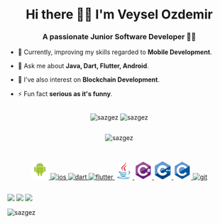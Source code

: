 <h1 align="center">Hi there ✌🏽 I'm Veysel Ozdemir</h1>
<h3 align="center">A passionate Junior Software Developer ✊🏽</h3>

- 🌱 Currently, improving my skills regarded to **Mobile Development**.

- 💬 Ask me about **Java, Dart, Flutter, Android**.

- 👀 I've also interest on **Blockchain Development**.

- ⚡ Fun fact **serious as it's funny**.

##
<div align="center">
  <a><img src="https://github-readme-stats.vercel.app/api?username=sazgez&show_icons=true&theme=algolia&locale=en&count_private=true" alt="sazgez" /></a>
  <a><img src="https://github-readme-streak-stats.herokuapp.com/?user=sazgez&theme=algolia" alt="sazgez" /></a>
</div>

##
<div>
  <p align="center"><img src="https://github-readme-stats.vercel.app/api/top-langs?username=sazgez&show_icons=true&locale=en&theme=algolia&layout=donut&exclude_repo=Minote,MiTracker&langs_count=10" alt="sazgez" /></p>
</div>

<div style="display: inline_block"><br>  
<p align="center"> 
  <a href="https://developer.android.com" target="_blank" rel="noreferrer"> <img src="https://raw.githubusercontent.com/devicons/devicon/master/icons/android/android-original-wordmark.svg" alt="android" width="40" height="40"/> </a>
  <a href="https://developer.apple.com" target="_blank" rel="noreferrer"> <img src="https://user-images.githubusercontent.com/68303716/177215082-249f4005-401b-46ba-bb56-edf9b1c9bc2d.svg" alt="ios" width="40" height="40"/> </a>
  <a href="https://dart.dev" target="_blank" rel="noreferrer"> <img src="https://www.vectorlogo.zone/logos/dartlang/dartlang-icon.svg" alt="dart" width="40" height="40"/> </a> 
  <a href="https://flutter.dev" target="_blank" rel="noreferrer"> <img src="https://www.vectorlogo.zone/logos/flutterio/flutterio-icon.svg" alt="flutter" width="40" height="40"/> </a>
  <a href="https://www.java.com" target="_blank" rel="noreferrer"> <img src="https://raw.githubusercontent.com/devicons/devicon/master/icons/java/java-original.svg" alt="java" width="40" height="40"/> </a>
  <a href="https://www.w3schools.com/cs/" target="_blank" rel="noreferrer"> <img src="https://raw.githubusercontent.com/devicons/devicon/master/icons/csharp/csharp-original.svg" alt="csharp" width="40" height="40"/> </a>
  <a href="https://www.w3schools.com/cpp/" target="_blank" rel="noreferrer"> <img src="https://raw.githubusercontent.com/devicons/devicon/master/icons/cplusplus/cplusplus-original.svg" alt="cplusplus" width="40" height="40"/> </a> 
  <a href="https://www.cprogramming.com/" target="_blank" rel="noreferrer"> <img src="https://raw.githubusercontent.com/devicons/devicon/master/icons/c/c-original.svg" alt="c" width="40" height="40"/> </a>    
  <a href="https://git-scm.com/" target="_blank" rel="noreferrer"> <img src="https://www.vectorlogo.zone/logos/git-scm/git-scm-icon.svg" alt="git" width="40" height="40"/> </a> 
</p>
</div>

##
<div> 
  <a href = "mailto:wishell.rock.4@gmail.com"><img src="https://img.shields.io/badge/-Gmail-%23333?style=for-the-badge&logo=gmail&logoColor=white" target="_blank"></a>
  <a href="https://www.linkedin.com/in/veyselch4133/" target="_blank"><img src="https://img.shields.io/badge/-LinkedIn-%230077B5?style=for-the-badge&logo=linkedin&logoColor=white" target="_blank"></a> 
  <a href="https://twitter.com/sazgez" target="_blank"><img src="https://img.shields.io/badge/Twitter-1DA1F2?style=for-the-badge&logo=twitter&logoColor=white" target="_blank"></a>
</div>

<div>
  <p> <img src="https://komarev.com/ghpvc/?username=sazgez&label=Profile%20views&color=0e75b6&style=flat" alt="sazgez" /> </p>
</div>
